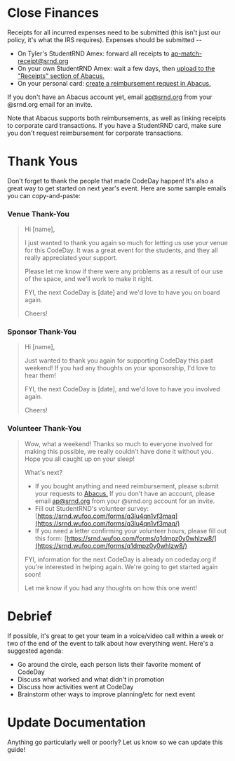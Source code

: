 # Close Finances

Receipts for all incurred expenses need to be submitted \(this isn't just our policy, it's what the IRS requires\). Expenses should be submitted --

* On Tyler's StudentRND Amex: forward all receipts to [ap-match-receipt@srnd.org](mailto:ap-match-receipt@srnd.org)
* On your own StudentRND Amex: wait a few days, then [upload to the "Receipts" section of Abacus.](https://www.abacus.com/receipts)
* On your personal card: [create a reimbursement request in Abacus.](https://www.abacus.com/expenses?filter=me)

If you don't have an Abacus account yet, email ap@srnd.org from your @srnd.org email for an invite.

Note that Abacus supports both reimbursements, as well as linking receipts to corporate card transactions. If you have a StudentRND card, make sure you don't request reimbursement for corporate transactions.

# Thank Yous

Don't forget to thank the people that made CodeDay happen! It's also a great way to get started on next year's event. Here are some sample emails you can copy-and-paste:

### Venue Thank-You

> Hi \[name\],
>
> I just wanted to thank you again so much for letting us use your venue for this CodeDay. It was a great event for the students, and they all really appreciated your support.
>
> Please let me know if there were any problems as a result of our use of the space, and we'll work to make it right.
>
> FYI, the next CodeDay is \[date\] and we'd love to have you on board again.
>
> Cheers!

### Sponsor Thank-You

> Hi \[name\],
>
> Just wanted to thank you again for supporting CodeDay this past weekend! If you had any thoughts on your sponsorship, I'd love to hear them!
>
> FYI, the next CodeDay is \[date\], and we'd love to have you involved again.
>
> Cheers!

### Volunteer Thank-You

> Wow, what a weekend! Thanks so much to everyone involved for making this possible, we really couldn't have done it without you. Hope you all caught up on your sleep!
>
> What's next?
>
> * If you bought anything and need reimbursement, please submit your requests to [Abacus.](https://abacus.com/) If you don't have an account, please email ap@srnd.org from your @srnd.org account for an invite.
> * Fill out StudentRND's volunteer survey: [https://srnd.wufoo.com/forms/q3lu4qn1vf3maq](https://srnd.wufoo.com/forms/q3lu4qn1vf3maq/)
> * If you need a letter confirming your volunteer hours, please fill out this form: [https://srnd.wufoo.com/forms/q1dmpz0y0whlzw8/](https://srnd.wufoo.com/forms/q1dmpz0y0whlzw8/)
>
> FYI, information for the next CodeDay is already on codeday.org if you're interested in helping again. We're going to get started again soon!
>
> Let me know if you had any thoughts on how this one went!

# Debrief

If possible, it's great to get your team in a voice/video call within a week or two of the end of the event to talk about how everything went. Here's a suggested agenda:

* Go around the circle, each person lists their favorite moment of CodeDay
* Discuss what worked and what didn't in promotion
* Discuss how activities went at CodeDay
* Brainstorm other ways to improve planning/etc for next event

# Update Documentation

Anything go particularly well or poorly? Let us know so we can update this guide!

